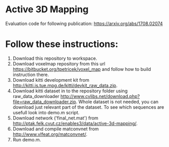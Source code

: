 # Active 3D Mapping
Evaluation code for following publication: https://arxiv.org/abs/1708.02074 

# Follow these instructions:
1) Download this repository to workspace.
2) Download voxelmap repository from this url https://bitbucket.org/tpetricek/voxel_map and follow how to build instruction there.
3) Download kitti development kit from http://kitti.is.tue.mpg.de/kitti/devkit_raw_data.zip.
4) Download kitti dataset in to the repository folder using raw_data_downloader http://www.cvlibs.net/download.php?file=raw_data_downloader.zip. Whole dataset is not needed, you can download just relevant part of the dataset. To see which sequences are usefull look into demo.m script.
5) Download network ('final_net.mat') from  http://ptak.felk.cvut.cz/enables3/data/active-3d-mapping/.
6) Download and compile matconvnet from http://www.vlfeat.org/matconvnet/.
7) Run demo.m.
